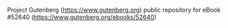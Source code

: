 Project Gutenberg (https://www.gutenberg.org) public repository for
eBook #52640 (https://www.gutenberg.org/ebooks/52640)

